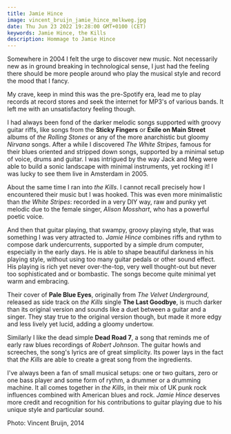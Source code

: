 ```yaml
---
title: Jamie Hince
image: vincent_bruijn_jamie_hince_melkweg.jpg
date: Thu Jun 23 2022 19:28:00 GMT+0100 (CET)
keywords: Jamie Hince, the Kills
description: Hommage to Jamie Hince
---
```


Somewhere in 2004 I felt the urge to discover new music. Not necessarily new as in ground breaking in technological sense, I just had the feeling there should be more people around who play the musical style and record the mood that I fancy.

My crave, keep in mind this was the pre-Spotify era, lead me to play records at record stores and seek the internet for MP3's of various bands. It left me with an unsatisfactory feeling though.

I had always been fond of the darker melodic songs supported with groovy guitar riffs, like songs from the **Sticky Fingers** or **Exile on Main Street** albums of _the Rolling Stones_ or any of the more anarchistic but gloomy _Nirvana_ songs. After a while I discovered _The White Stripes_, famous for their blues oriented and stripped down songs, supported by a minimal setup of voice, drums and guitar. I was intrigued by the way Jack and Meg were able to build a sonic landscape with minimal instruments, yet rocking it! I was lucky to see them live in Amsterdam in 2005.

About the same time I ran into _the Kills_. I cannot recall precisely how I encountered their music but I was hooked. This was even more minimalistic than _the White Stripes_: recorded in a very DIY way, raw and punky yet melodic due to the female singer, _Alison Mosshart_, who has a powerful poetic voice.

And then that guitar playing, that swampy, groovy playing style, that was something I was very attracted to. _Jamie Hince_ combines riffs and rythm to compose dark undercurrents, supported by a simple drum computer, especially in the early days. He is able to shape beautiful darkness in his playing style, without using too many guitar pedals or other sound effect. His playing is rich yet never over-the-top, very well thought-out but never too sophisticated and or bombastic. The songs become quite minimal yet warm and embracing.

Their cover of **Pale Blue Eyes**, originally from _The Velvet Underground_, released as side track on _the Kills_ single **The Last Goodbye**, is much darker than its original version and sounds like a duet between a guitar and a singer. They stay true to the original version though, but made it more edgy and less lively yet lucid, adding a gloomy undertow.

Similarly I like the dead simple **Dead Road 7**, a song that reminds me of early raw blues recordings of _Robert Johnson_. The guitar howls and screeches, the song's lyrics are of great simplicity. Its power lays in the fact that _the Kills_ are able to create a great song from the ingredients.

I've always been a fan of small musical setups: one or two guitars, zero or one bass player and some form of rythm, a drummer or a drumming machine. It all comes together in _the Kills_, in their mix of UK punk rock influences combined with American blues and rock. _Jamie Hince_ deserves more credit and recognition for his contributions to guitar playing due to his unique style and particular sound.

Photo: Vincent Bruijn, 2014
